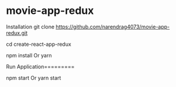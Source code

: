# movie-app-redux
Installation
git clone https://github.com/narendrag4073/movie-app-redux.git


cd create-react-app-redux


npm install Or yarn


Run Application=========

npm start Or yarn start
